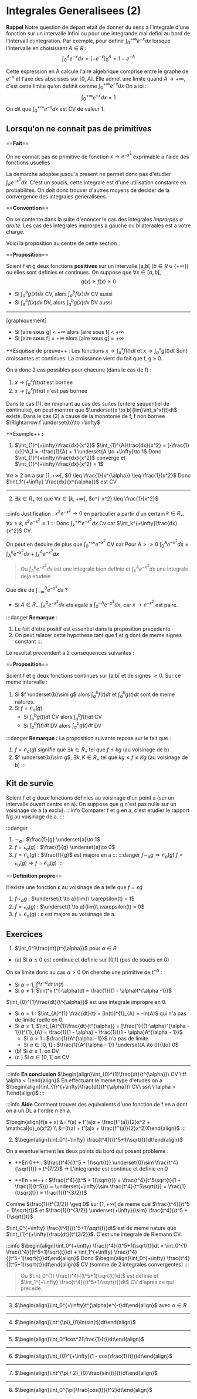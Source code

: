 Integrales Generalisees (2)
===

**Rappel**
Notre question de depart etait de donner du sens a l'integrale d'une fonction sur un intervalle infini ou pour une integrande mal defini au bord de l'intervall d;integration. Par exemple, pour definir $\int_{0}^{+\infty}e^{-x}dx$ lorsque l'intervalle en choisissant $A \in R$ :
$$\int_{0}^{A}e^{-x}dx = [-e^{-x}]_{0}^{A} = 1 - e^{-A}$$

Cette expression en A calcule l'aire algebrique comprise entre le graphe de $e^{-x}$ et l'axe des abscisses sur [0, A]. Elle admet une limite quand $A \to +\infty$, c'est cette limite qu'on definit comme $\int_{0}^{+\infty}e^{-x}dx$
On a ici :
$$\int^{+\infty}_{0}e^{-x}dx = 1$$
On dit que $\int^{+\infty}_{0}e^{-x}dx$ est CV de valeur 1.

## Lorsqu'on ne connait pas de primitives

==**Fait**==

On ne connait pas de primitive de fonction $x \to e^{-x^2}$ exprimable a l'aide des fonctions usuelles

La demarche adoptee jusqu'a present ne permet donc pas d'etudier $\int_R e^{-x^2}dx$. C'est un soucis, cette integrale est d'une utilisation constante en probabilites. On doit donc trouver d'autres moyens de decider de la convergence des integrales generalisees.

==**Convention**==

On se contente dans la suite d'enoncer le cas des integrales *improrpes a droite*. Les cas des integrales improrpes a gauche ou bilateraales est a votre charge.

Voici la proposition au centre de cette section :

==**Proposition**==

Soient f  et g deux fonctions **positives** sur un intervalle [a,b[ $(b \in R \cup \{+\infty\})$ ou elles sont definies et continues. On suppose que $\forall x \in [a,b[$,
$$g(x) \geq f(x) \geq 0$$

- Si $\int_a^bg(x)dx$ CV, alors $\int_a^bf(x)dx$ CV aussi
- Si $\int_a^bf(x)dx$ DV, alors $\int_a^bg(x)dx$ DV aussi
---

[graphiquement]
- Si [aire sous g] < $+\infty$ alors [aire sous f] < $+\infty$
- Si [aire sous f] = $+\infty$ alors [aire sous g] = $+\infty$

++Esquisse de preuve++ :
Les fonctions $x \to \int_a^xf(t)dt$ et $x \to \int_a^xg(t)dt$
Sont croissantes et continues. La croissance vient du fait que f, g $\geq$ 0.

On a donc 2 cas possibles pour chacune (dans le cas de f) :
1. $x \to \int_a^xf(t)dt$ est bornee
2. $x \to \int_a^xf(t)dt$ n'est pas bornee

Dans le cas (1), en revenant au cas des suites (critere sequentiel de continuite), on peut montrer que $\underset{x \to b}{lim}\int_a^xf(t)dt$ existe.
Dans le cas (2) a cause de la monotonie de f, f non bornee $\Rightarrow f \underset{b}\to +\infty$

++Exemple++ :
1. $\int_{1}^{+\infty}\frac{dx}{x^2}$
$\int_{1}^{A}\frac{dx}{x^2} = [-\frac{1}{x}]^A_1 = -\frac{1}{A} + 1 \underset{A \to +\infty}\to 1$
Donc $\int_{1}^{+\infty}\frac{dx}{x^2}$ converge et $\int_{1}^{+\infty}\frac{dx}{x^2} = 1$

$\forall \alpha \geq 2$ on a sur $[1,+\infty[$, $0 \leq \frac{1}{x^{\alpha}} \leq \frac{1}{x^2}$
Donc $\int_1^{+\infty} \frac{dx}{x^{\alpha}}$ est CV

---
2. $\exists k \in R_+$ tel que $\forall x \in [k, +\infty[$, $e^{-x^2} \leq \frac{1}{x^2}$

:::info
Justification :
$x^2e^{-x^2} \to 0$ en particulier a partir d'un certain $k \in R_+, \forall x \geq k, x^2e^{-x^2} \leq 1$
:::
Donc $\int_k^{+\infty} e^{-x^2}dx$ Cv car $\int_k^{+\infty}\frac{dx}{x^2}$ CV.

On peut en deduire de plus que $\int^{+\infty}_0e^{-x^2}$ CV car
Pour $A >> 0$
$\int_{0}^{A}e^{-x^2}dx = \int_{A}^{k}e^{-x^2}dx + \int_{k}^{A}e^{-x^2}dx$

> Ou $\int_{A}^{k}e^{-x^2}dx$ est une integrale bien definie et $\int_{k}^{A}e^{-x^2}dx$ une integrale deja etudeie

Que dire de $\int_{-\infty}^0 e^{-x^2}dx$ ?
- Si $A \in R_-, \int_{A}^0 e^{-x^2}dx$ ets egale a $\int_{0}^{-A} e^{-x^2}dx$, car $x \to e^{-x^2}$ est paire.

:::danger
**Remarque** :
1. Le fait d'etre positif est essentiel dans la proposition precedente
2. On peut relaxer cette hypothese tant que f et g dont de meme signes constant
:::

Le resultat precendent a 2 consequences suivantes :

==**Proposition**==

Soient f et g deux fonctions continues sur [a,b[ et de signes $\geq 0$. Sur ce meme intervalle :
1. Si $f \underset{b}\sim g$ alors $\int_{a}^{b}f(t)dt$ et $\int_{a}^{b}g(t)dt$ sont de meme natures.
2. Si $f = \mathcal{O}_a(g)$
    - Si $\int_{a}^{b}g(t)dt$ CV alors $\int_{a}^{b}f(t)dt$ CV
    - Si $\int_{a}^{b}f(t)dt$ DV alors $\int_{a}^{b}g(t)dt$ DV

:::danger
**Remarque :**
La proposition suivante repose sur le fait que :
1. $f = \mathcal{O}_a(g)$ signifie que $\exists k \in R_+$ tel que $f \leq kg$ (au voisinage de b)
2. $f \underset{b}\sim g$, $\exists k, K \in R_+$ tel que $kg \leq f \leq Kg$ (au voisinage de b)
:::

## Kit de survie

Soient f et g deux fonctions definies au voisinage d'un point a (sur un intervalle ouvert centre en a). On suppose que g n'est pas nulle sur un voisinage de a (a exclu).
:::info
Comparer f et g en a, c'est etudier le rapport f/g au voisinage de a.
:::

:::danger
1. $\sim_a$ : $\frac{f}{g} \underset{a}\to 1$
2. $f = \mathcal{o}_a(g)$ : $\frac{f}{g} \underset{a}\to 0$
3. $f = \mathcal{O}_a(g)$ : $\frac{f}{g}$ est majore en a
:::
:::danger
$f \sim_a g \Rightarrow \mathcal{O}_a(g)$
$f = \mathcal{o}_a(g) \Rightarrow f = \mathcal{O}_a(g)$
:::

==**Definition propre**==

Il existe une fonction $\varepsilon$ au voisinage de a telle que $f = \varepsilon g$
1. $f \sim_a g$ : $\underset{t \to a}{lim}\ \varepsilon(t) = 1$
2. $f = \mathcal{o}_a(g)$ : $\underset{t \to a}{lim}\ \varepsilon(t) = 0$
3. $f = \mathcal{O}_a(g)$ : $\varepsilon$ est majore au voisinage de a.

## Exercices

1. $\int_0^1\frac{dt}{t^{\alpha}}$ pour $\alpha \in R$
- (a) Si $\alpha \leq 0$ est continue et definie sur [0,1] (pas de soucis en 0)

On se limite donc au cas $\alpha > 0$
On cherche une primitive de $t^{-\alpha}$ :
- Si $\alpha = 1$,  $\int_{}^{x}t^{-\alpha}dt\ ln(t)$
- Si $\alpha \neq 1$: $\int^x t^{-\alpha}dt = \frac{1}{(1 - \alpha)t^{\alpha -1}}$

$\int_{0}^{1}\frac{dt}{t^{\alpha}}$ est une integrale impropre en 0.
- Si $\alpha = 1$ : $\int_{A}^{1} \frac{dt}{t} = [ln(t)]^{1}_{A} = -ln(A)$ qui n'a pas de limite reelle en 0.
- Si $\alpha \neq 1$, $\int_{A}^{1}\frac{dt}{t^{\alpha}} = [\frac{1}{(1-\alpha)^{\alpha - 1}}]^{1}_{A} = \frac{1}{1 - \alpha} - \frac{1}{(1 - \alpha)A^{\alpha - 1}}$
    - Si $\alpha > 1$ : $\frac{1}{A^{\alpha - 1}}$ n'a pas de limite
    - Si $\alpha \in ]0,1]$ : $\frac{1}{A^{\alpha - 1}} \underset{A \to 0}{\to} 0$
- (b) Si $\alpha  \geq 1$, on DV
- (c ) Si $\alpha \in ]0,1[$ on CV
---
:::info
**En conclusion**
$\begin{align}\int_{0}^{1}\frac{dt}{t^{\alpha}}\ CV \iff \alpha < 1\end{align}$
En effectuant le meme type d'etudes on a $\begin{align}\int_{1}^{+\infty}\frac{dt}{t^{\alpha}}\ CV\ ssi\ \ \alpha > 1\end{align}$
:::

:::info
**Aide**
Comment trouver des equivalents d'une fonction de f en a dont on a un DL a l'ordre n en a.

$\begin{align}f(a + x) &= f(a) + f'(a)x + \frac{f''(a)}{2}x^2 + \mathcal{o}_o(x^2) \\ &=(f(a) + f'(a)x + \frac{f''(a)}{2}x^2)X\end{align}$
:::

2. $\begin{align}\int_0^{+\infty} \frac{t^4}{(t^5+1)\sqrt{t}}dt\end{align}$

On a eventuellement les deux points du bord qui posent probleme :

- ++En 0++ :
$\frac{t^4}{(t^5 + 1)\sqrt{t}} \underset{0}\sim \frac{t^4}{\sqrt{t}} = t^{7/2}$ $\to$ L'integrande est continue et definie en 0

- ++En $+\infty$++ :
$\frac{t^4}{(t^5 + 1)\sqrt{t}} = \frac{t^4}{t^5\sqrt{t}(1 + \frac{1}{t^5})} = \underset{+\infty}\sim \frac{t^4}{t^5\sqrt{t}} = \frac{1}{t\sqrt{t}} = \frac{1}{t^{3/2}}$

Comme $\frac{1}{t^{3/2}} \geq 0$ sur $[1,+\infty[$ de meme que $\frac{t^4}{(t^5 + 1)\sqrt{t}}$ et $\frac{1}{t^{3/2}} \underset{+\infty}{\sim} \frac{t^4}{(t^5 + 1)\sqrt{}t}$

$\int_0^{+\infty} \frac{t^4}{(t^5+1)\sqrt{t}}dt$ est de meme nature que $\int_{1}^{+\infty}\frac{dt}{t^{3/2}}$. C'est une integrale de Riemann CV.

:::info
$\begin{align}\int_0^{+\infty} \frac{t^4}{(t^5+1)\sqrt{t}}dt = \int_0^{1} \frac{t^4}{(t^5+1)\sqrt{t}}dt + \int_1^{+\infty} \frac{t^4}{(t^5+1)\sqrt{t}}dt\end{align}$
Donc $\begin{align}\int_0^{+\infty} \frac{t^4}{(t^5+1)\sqrt{t}}dt\end{align}$ CV (somme de 2 integrales convergentes)
:::

> Ou $\int_0^{1} \frac{t^4}{(t^5+1)\sqrt{t}}dt$ est definie et $\int_1^{+\infty} \frac{t^4}{(t^5+1)\sqrt{t}}dt$ CV d'apres ce qui precede.

---

3. $\begin{align}\int_0^{+\infty}t^{\alpha}e^{-t}dt\end{align}$ avec $\alpha \in R$

---

4. $\begin{align}\int^{\pi}_{0}ln(sin(t))dt\end{align}$

---

5. $\begin{align}\int_0^1cos^2(\frac{1}{t})dt\end{align}$

---

6. $\begin{align}\int_{0}^{+\infty}(1 - cos(\frac{1}{t}))dt\end{align}$

---

7. $\begin{align}\int^{\pi / 2}_{0}\frac{sin(t)}{t}dt\end{align}$

---

8. $\begin{align}\int_0^{\pi}\frac{cos(t)}{t^2}dt\end{align}$
